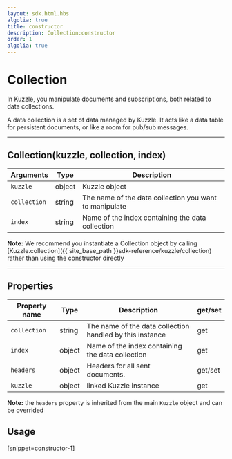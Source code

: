 ```yaml
---
layout: sdk.html.hbs
algolia: true
title: constructor
description: Collection:constructor
order: 1
algolia: true
---
```

  

# Collection
In Kuzzle, you manipulate documents and subscriptions, both related to data collections.

A data collection is a set of data managed by Kuzzle. It acts like a data table for persistent documents, or like a room for pub/sub messages.

---

## Collection(kuzzle, collection, index)

| Arguments | Type | Description |
|---------------|---------|----------------------------------------|
| ``kuzzle`` | object | Kuzzle object |
| ``collection`` | string | The name of the data collection you want to manipulate |
| ``index`` | string | Name of the index containing the data collection |

**Note:** We recommend you instantiate a Collection object by calling [Kuzzle.collection]({{ site_base_path }}sdk-reference/kuzzle/collection) rather than using the constructor directly

---

## Properties

| Property name | Type | Description | get/set |
|--------------|--------|-----------------------------------|---------|
| ``collection`` | string | The name of the data collection handled by this instance | get |
| ``index`` | object | Name of the index containing the data collection | get |
| ``headers`` | object | Headers for all sent documents. | get/set |
| ``kuzzle`` | object | linked Kuzzle instance | get |

**Note:** the ``headers`` property is inherited from the main ``Kuzzle`` object and can be overrided

## Usage

[snippet=constructor-1]

